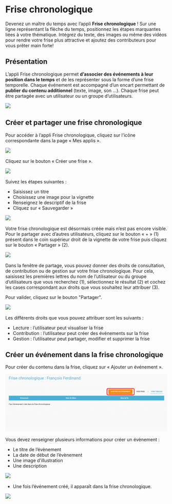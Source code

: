 # Frise chronologique

Devenez un maître du temps avec l’appli **Frise chronologique** ! Sur une ligne représentant la flèche du temps, positionnez les étapes marquantes liées à votre thématique. Intégrez du texte, des images ou même des vidéos pour rendre votre frise plus attractive et ajoutez des contributeurs pour vous prêter main forte!

## Présentation

L’appli Frise chronologique permet **d’associer des événements à leur position dans le temps** et de les représenter sous la forme d’une frise temporelle. Chaque événement est accompagné d’un encart permettant de **publier du contenu additionnel** \(texte, image, son …\). Chaque frise peut être partagée avec un utilisateur ou un groupe d’utilisateurs.

![](.gitbook/assets/frise1%20%283%29.png)

## Créer et partager une frise chronologique

Pour accéder à l’appli Frise chronologique, cliquez sur l’icône correspondante dans la page « Mes applis ».

![](.gitbook/assets/frise-chrono-1.png)

Cliquez sur le bouton « Créer une frise ».

![](.gitbook/assets/f11%20%282%29.png)

Suivez les étapes suivantes :

* Saisissez un titre
* Choisissez une image pour la vignette
* Renseignez le descriptif de la frise
* Cliquez sur « Sauvegarder »

![](.gitbook/assets/frise_1-2.png)

Votre frise chronologique est désormais créée mais n’est pas encore visible. Pour le partager avec d’autres utilisateurs, cliquez sur le bouton « + » \(1\) présent dans le coin supérieur droit de la vignette de votre frise puis cliquez sur le bouton « Partager » \(2\).

![](.gitbook/assets/frise-chrono-2-1.png)

Dans la fenêtre de partage, vous pouvez donner des droits de consultation, de contribution ou de gestion sur votre frise chronologique. Pour cela, saisissez les premières lettres du nom de l’utilisateur ou du groupe d’utilisateurs que vous recherchez \(1\), sélectionnez le résultat \(2\) et cochez les cases correspondant aux droits que vous souhaitez leur attribuer \(3\).

Pour valider, cliquez sur le bouton "Partager".

![](.gitbook/assets/frise-chronologique%20%281%29.png)

Les différents droits que vous pouvez attribuer sont les suivants :

* Lecture : l’utilisateur peut visualiser la frise
* Contribution : l’utilisateur peut créer des événements sur la frise
* Gestion : l’utilisateur peut partager, modifier et supprimer la frise

## Créer un événement dans la frise chronologique

Pour créer du contenu dans la frise, cliquez sur « Ajouter un événement ».

![](.gitbook/assets/frise1-1024x361-2%20%282%29.png)

Vous devez renseigner plusieurs informations pour créer un évènement :

* Le titre de l’évènement
* La date de début de l’évènement
* Une image d’illustration
* Une description

![](.gitbook/assets/frise_21-1.png)

* Une fois l’événement créé, il apparaît dans la frise chronologique.

![](.gitbook/assets/f8%20%282%29.png)

